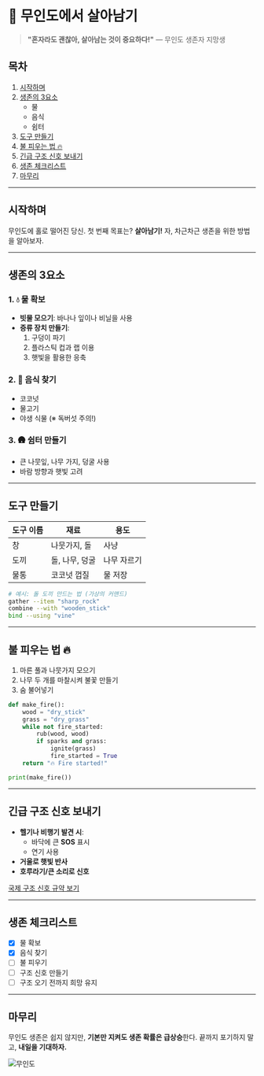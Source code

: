 # 🌴 무인도에서 살아남기

> **"혼자라도 괜찮아, 살아남는 것이 중요하다!"**
> — 무인도 생존자 지망생

## 목차

1. [시작하며](#시작하며)
2. [생존의 3요소](#생존의-3요소)
    - 물
    - 음식
    - 쉼터
3. [도구 만들기](#도구-만들기)
4. [불 피우는 법 🔥](#불-피우는-법-🔥)
5. [긴급 구조 신호 보내기](#긴급-구조-신호-보내기)
6. [생존 체크리스트](#생존-체크리스트)
7. [마무리](#마무리)

---

## 시작하며

무인도에 홀로 떨어진 당신. 첫 번째 목표는? **살아남기!**
자, 차근차근 생존을 위한 방법을 알아보자.

---

## 생존의 3요소

### 1. 💧 물 확보

- **빗물 모으기**: 바나나 잎이나 비닐을 사용
- **증류 장치 만들기**:
    1. 구덩이 파기
    2. 플라스틱 컵과 랩 이용
    3. 햇빛을 활용한 응축

### 2. 🥥 음식 찾기

- 코코넛
- 물고기
- 야생 식물 (※ 독버섯 주의!)

### 3. 🛖 쉼터 만들기

- 큰 나뭇잎, 나무 가지, 덩굴 사용
- 바람 방향과 햇빛 고려

---

## 도구 만들기

| 도구 이름 | 재료        | 용도     |
|-------|-----------|--------|
| 창     | 나뭇가지, 돌   | 사냥     |
| 도끼    | 돌, 나무, 덩굴 | 나무 자르기 |
| 물통    | 코코넛 껍질    | 물 저장   |

```bash
# 예시: 돌 도끼 만드는 법 (가상의 커맨드)
gather --item "sharp_rock"
combine --with "wooden_stick"
bind --using "vine"
```

---

## 불 피우는 법 🔥

1. 마른 풀과 나뭇가지 모으기
2. 나무 두 개를 마찰시켜 불꽃 만들기
3. 숨 불어넣기

```python
def make_fire():
    wood = "dry_stick"
    grass = "dry_grass"
    while not fire_started:
        rub(wood, wood)
        if sparks and grass:
            ignite(grass)
            fire_started = True
    return "🔥 Fire started!"

print(make_fire())
```

---

## 긴급 구조 신호 보내기

- **헬기나 비행기 발견 시**:
    - 바닥에 큰 **SOS** 표시
    - 연기 사용
- **거울로 햇빛 반사**
- **호루라기/큰 소리로 신호**

[국제 구조 신호 규약 보기](https://en.wikipedia.org/wiki/Distress_signal)

---

## 생존 체크리스트

- [x] 물 확보
- [x] 음식 찾기
- [ ] 불 피우기
- [ ] 구조 신호 만들기
- [ ] 구조 오기 전까지 희망 유지

---

## 마무리

무인도 생존은 쉽지 않지만, **기본만 지켜도 생존 확률은 급상승**한다.
끝까지 포기하지 말고, **내일을 기대하자.**

![무인도](https://upload.wikimedia.org/wikipedia/commons/thumb/d/d3/Desertisland.jpg/500px-Desertisland.jpg)
